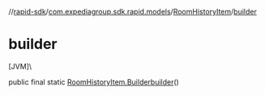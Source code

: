 //[rapid-sdk](../../../index.md)/[com.expediagroup.sdk.rapid.models](../index.md)/[RoomHistoryItem](index.md)/[builder](builder.md)

# builder

[JVM]\

public final static [RoomHistoryItem.Builder](-builder/index.md)[builder](builder.md)()
